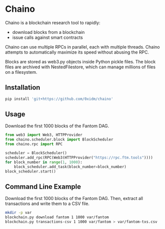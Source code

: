 # Chaino

Chaino is a blockchain research tool to rapidly:

- download blocks from a blockchain
- issue calls against smart contracts

Chaino can use multiple RPCs in parallel, each with multiple threads.
Chaino attempts to automatically maximize its speed without abusing the RPC.

Blocks are stored as web3.py objects inside Python pickle files.
The block files are archived with NestedFilestore, which can manage millions of files on a filesystem.

## Installation

```bash
pip install 'git+https://github.com/0xidm/chaino'
```

## Usage

Download the first 1000 blocks of the Fantom DAG.

```python
from web3 import Web3, HTTPProvider
from chaino.scheduler.block import BlockScheduler
from chaino.rpc import RPC

scheduler = BlockScheduler()
scheduler.add_rpc(RPC(Web3(HTTPProvider("https://rpc.ftm.tools"))))
for block_number in range(1, 1000):
    block_scheduler.add_task(block_number=block_number)
block_scheduler.start()
```

## Command Line Example

Download the first 1000 blocks of the Fantom DAG.
Then, extract all transactions and write them to a CSV file.

```bash
mkdir -p var
blockchain.py download fantom 1 1000 var/fantom
blockchain.py transactions-csv 1 1000 var/fantom > var/fantom-txs.csv
```
